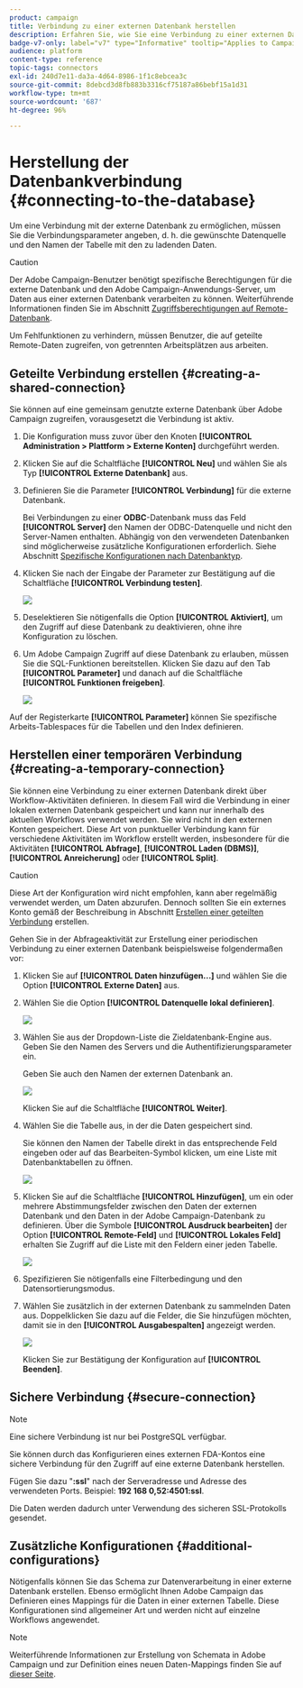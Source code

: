 ```yaml
---
product: campaign
title: Verbindung zu einer externen Datenbank herstellen
description: Erfahren Sie, wie Sie eine Verbindung zu einer externen Datenbank herstellen.
badge-v7-only: label="v7" type="Informative" tooltip="Applies to Campaign Classic v7 only"
audience: platform
content-type: reference
topic-tags: connectors
exl-id: 240d7e11-da3a-4d64-8986-1f1c8ebcea3c
source-git-commit: 8debcd3d8fb883b3316cf75187a86bebf15a1d31
workflow-type: tm+mt
source-wordcount: '687'
ht-degree: 96%

---
```


# Herstellung der Datenbankverbindung {#connecting-to-the-database}



Um eine Verbindung mit der externe Datenbank zu ermöglichen, müssen Sie die Verbindungsparameter angeben, d. h. die gewünschte Datenquelle und den Namen der Tabelle mit den zu ladenden Daten.

>[!CAUTION]
>
>Der Adobe Campaign-Benutzer benötigt spezifische Berechtigungen für die externe Datenbank und den Adobe Campaign-Anwendungs-Server, um Daten aus einer externen Datenbank verarbeiten zu können. Weiterführende Informationen finden Sie im Abschnitt [Zugriffsberechtigungen auf Remote-Datenbank](../../installation/using/remote-database-access-rights.md).
>
>Um Fehlfunktionen zu verhindern, müssen Benutzer, die auf geteilte Remote-Daten zugreifen, von getrennten Arbeitsplätzen aus arbeiten.

## Geteilte Verbindung erstellen {#creating-a-shared-connection}

Sie können auf eine gemeinsam genutzte externe Datenbank über Adobe Campaign zugreifen, vorausgesetzt die Verbindung ist aktiv.

1. Die Konfiguration muss zuvor über den Knoten **[!UICONTROL Administration > Plattform > Externe Konten]** durchgeführt werden.
1. Klicken Sie auf die Schaltfläche **[!UICONTROL Neu]** und wählen Sie als Typ **[!UICONTROL Externe Datenbank]** aus.
1. Definieren Sie die Parameter **[!UICONTROL Verbindung]** für die externe Datenbank.

   Bei Verbindungen zu einer **ODBC**-Datenbank muss das Feld **[!UICONTROL Server]** den Namen der ODBC-Datenquelle und nicht den Server-Namen enthalten. Abhängig von den verwendeten Datenbanken sind möglicherweise zusätzliche Konfigurationen erforderlich. Siehe Abschnitt [Spezifische Konfigurationen nach Datenbanktyp](../../installation/using/configure-fda.md).

1. Klicken Sie nach der Eingabe der Parameter zur Bestätigung auf die Schaltfläche **[!UICONTROL Verbindung testen]**.

   ![](assets/wf-external-account-create.png)

1. Deselektieren Sie nötigenfalls die Option **[!UICONTROL Aktiviert]**, um den Zugriff auf diese Datenbank zu deaktivieren, ohne ihre Konfiguration zu löschen.
1. Um Adobe Campaign Zugriff auf diese Datenbank zu erlauben, müssen Sie die SQL-Funktionen bereitstellen. Klicken Sie dazu auf den Tab **[!UICONTROL Parameter]** und danach auf die Schaltfläche **[!UICONTROL Funktionen freigeben]**.

   ![](assets/wf-external-account-functions.png)

Auf der Registerkarte **[!UICONTROL Parameter]** können Sie spezifische Arbeits-Tablespaces für die Tabellen und den Index definieren.

## Herstellen einer temporären Verbindung {#creating-a-temporary-connection}

Sie können eine Verbindung zu einer externen Datenbank direkt über Workflow-Aktivitäten definieren. In diesem Fall wird die Verbindung in einer lokalen externen Datenbank gespeichert und kann nur innerhalb des aktuellen Workflows verwendet werden. Sie wird nicht in den externen Konten gespeichert. Diese Art von punktueller Verbindung kann für verschiedene Aktivitäten im Workflow erstellt werden, insbesondere für die Aktivitäten **[!UICONTROL Abfrage]**, **[!UICONTROL Laden (DBMS)]**, **[!UICONTROL Anreicherung]** oder **[!UICONTROL Split]**.

>[!CAUTION]
>
>Diese Art der Konfiguration wird nicht empfohlen, kann aber regelmäßig verwendet werden, um Daten abzurufen. Dennoch sollten Sie ein externes Konto gemäß der Beschreibung in Abschnitt [Erstellen einer geteilten Verbindung](#creating-a-shared-connection) erstellen.

Gehen Sie in der Abfrageaktivität zur Erstellung einer periodischen Verbindung zu einer externen Datenbank beispielsweise folgendermaßen vor:

1. Klicken Sie auf **[!UICONTROL Daten hinzufügen...]** und wählen Sie die Option **[!UICONTROL Externe Daten]** aus.
1. Wählen Sie die Option **[!UICONTROL Datenquelle lokal definieren]**.

   ![](assets/wf_add_data_local_external_data.png)

1. Wählen Sie aus der Dropdown-Liste die Zieldatenbank-Engine aus. Geben Sie den Namen des Servers und die Authentifizierungsparameter ein.

   Geben Sie auch den Namen der externen Datenbank an.

   ![](assets/wf_add_data_local_external_data_param.png)

   Klicken Sie auf die Schaltfläche **[!UICONTROL Weiter]**.

1. Wählen Sie die Tabelle aus, in der die Daten gespeichert sind.

   Sie können den Namen der Tabelle direkt in das entsprechende Feld eingeben oder auf das Bearbeiten-Symbol klicken, um eine Liste mit Datenbanktabellen zu öffnen.

   ![](assets/wf_add_data_local_external_data_select_table.png)

1. Klicken Sie auf die Schaltfläche **[!UICONTROL Hinzufügen]**, um ein oder mehrere Abstimmungsfelder zwischen den Daten der externen Datenbank und den Daten in der Adobe Campaign-Datenbank zu definieren. Über die Symbole **[!UICONTROL Ausdruck bearbeiten]** der Option **[!UICONTROL Remote-Feld]** und **[!UICONTROL Lokales Feld]** erhalten Sie Zugriff auf die Liste mit den Feldern einer jeden Tabelle.

   ![](assets/wf_add_data_local_external_data_join.png)

1. Spezifizieren Sie nötigenfalls eine Filterbedingung und den Datensortierungsmodus.
1. Wählen Sie zusätzlich in der externen Datenbank zu sammelnden Daten aus. Doppelklicken Sie dazu auf die Felder, die Sie hinzufügen möchten, damit sie in den **[!UICONTROL Ausgabespalten]** angezeigt werden.

   ![](assets/wf_add_data_local_external_data_select.png)

   Klicken Sie zur Bestätigung der Konfiguration auf **[!UICONTROL Beenden]**.

## Sichere Verbindung {#secure-connection}

>[!NOTE]
>
>Eine sichere Verbindung ist nur bei PostgreSQL verfügbar.

Sie können durch das Konfigurieren eines externen FDA-Kontos eine sichere Verbindung für den Zugriff auf eine externe Datenbank herstellen.

Fügen Sie dazu &quot;**:ssl**&quot; nach der Serveradresse und Adresse des verwendeten Ports. Beispiel: **192 168 0,52:4501:ssl**.

Die Daten werden dadurch unter Verwendung des sicheren SSL-Protokolls gesendet.

## Zusätzliche Konfigurationen {#additional-configurations}

Nötigenfalls können Sie das Schema zur Datenverarbeitung in einer externe Datenbank erstellen. Ebenso ermöglicht Ihnen Adobe Campaign das Definieren eines Mappings für die Daten in einer externen Tabelle. Diese Konfigurationen sind allgemeiner Art und werden nicht auf einzelne Workflows angewendet.

>[!NOTE]
>
>Weiterführende Informationen zur Erstellung von Schemata in Adobe Campaign und zur Definition eines neuen Daten-Mappings finden Sie auf [dieser Seite](../../configuration/using/about-schema-edition.md).
